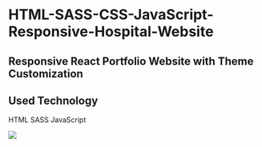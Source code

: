 <h1> HTML-SASS-CSS-JavaScript-Responsive-Hospital-Website </h1>

<h2>Responsive React Portfolio Website with Theme Customization</h2>

<h2>Used Technology</h2>
<p>HTML SASS JavaScript</p>


<img src="./assets/gif-.gif">
